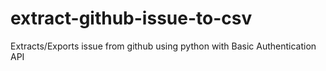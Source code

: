# extract-github-issue-to-csv
Extracts/Exports issue from github using python with Basic Authentication API
